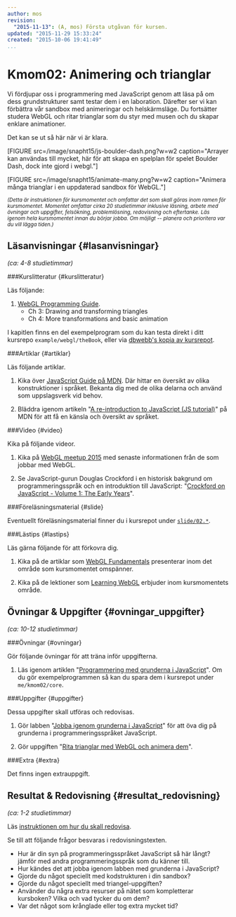 ```yaml
---
author: mos
revision:
  "2015-11-13": (A, mos) Första utgåvan för kursen.
updated: "2015-11-29 15:33:24"
created: "2015-10-06 19:41:49"
...
```

Kmom02: Animering och trianglar
==================================

Vi fördjupar oss i programmering med JavaScript genom att läsa på om dess grundstrukturer samt testar dem i en laboration. Därefter ser vi kan förbättra vår sandbox med animeringar och helskärmsläge. Du fortsätter studera WebGL och ritar trianglar som du styr med musen och du skapar enklare animationer.

<!--more-->



Det kan se ut så här när vi är klara.

[FIGURE src=/image/snapht15/js-boulder-dash.png?w=w2 caption="Arrayer kan användas till mycket, här för att skapa en spelplan för spelet Boulder Dash, dock inte gjord i webgl."]

[FIGURE src=/image/snapht15/animate-many.png?w=w2 caption="Animera många trianglar i en uppdaterad sandbox för WebGL."]



<small>*(Detta är instruktionen för kursmomentet och omfattar det som skall göras inom ramen för kursmomentet. Momentet omfattar cirka 20 studietimmar inklusive läsning, arbete med övningar och uppgifter, felsökning, problemlösning, redovisning och eftertanke. Läs igenom hela kursmomentet innan du börjar jobba. Om möjligt -- planera och prioritera var du vill lägga tiden.)*</small>



Läsanvisningar  {#lasanvisningar}
---------------------------------

*(ca: 4-8 studietimmar)*


###Kurslitteratur  {#kurslitteratur}

Läs följande:

1. [WebGL Programming Guide](kunskap/boken-webgl-programming-guide).
    * Ch 3: Drawing and transforming triangles
    * Ch 4: More transformations and basic animation

I kapitlen finns en del exempelprogram som du kan testa direkt i ditt kursrepo `example/webgl/theBook`, eller via [dbwebb's kopia av kursrepot](webgl/repo/example/webgl/theBook).



###Artiklar {#artiklar}

Läs följande artiklar.

1. Kika över [JavaScript Guide på MDN](https://developer.mozilla.org/en-US/docs/Web/JavaScript/Guide). Där hittar en översikt av olika konstruktioner i språket. Bekanta dig med de olika delarna och använd som uppslagsverk vid behov.

1. Bläddra igenom artikeln "[A re-introduction to JavaScript (JS tutorial)](https://developer.mozilla.org/en/JavaScript/A_re-introduction_to_JavaScript)" på MDN för att få en känsla och översikt av språket. 



###Video  {#video}

Kika på följande videor.

1. Kika på [WebGL meetup 2015](https://www.youtube.com/watch?v=zPNM3yOsP0I) med senaste informationen från de som jobbar med WebGL.

1. Se JavaScript-gurun Douglas Crockford i en historisk bakgrund om programmeringsspråk och en introduktion till JavaScript: "[Crockford on JavaScript - Volume 1: The Early Years](https://www.youtube.com/watch?v=JxAXlJEmNMg)".



###Föreläsningsmaterial {#slide}

Eventuellt föreläsningsmaterial finner du i kursrepot under [`slide/02.*`](webgl/repo/slide).



###Lästips {#lastips}

Läs gärna följande för att förkovra dig.

1. Kika på de artiklar som [WebGL Fundamentals](http://webglfundamentals.org/) presenterar inom det område som kursmomentet omspänner.

1. Kika på de lektioner som [Learning WebGL](http://learningwebgl.com/blog/?page_id=1217) erbjuder inom kursmomentets område.



Övningar & Uppgifter  {#ovningar_uppgifter}
-------------------------------------------

*(ca: 10-12 studietimmar)*



###Övningar {#ovningar}

Gör följande övningar för att träna inför uppgifterna.

1. Läs igenom artiklen "[Programmering med grunderna i JavaScript](kunskap/programmering-med-grunderna-i-javascript)". Om du gör exempelprogrammen så kan du spara dem i kursrepot under `me/kmom02/core`.

<!--
1. **EJ KLAR** Förbättra din testmiljö för WebGL genom att uppgrader din sandbox till sandbox version 2 med stöd för "[WebGL med animering i fullskärmsläge](kunskap1/webgl-med-animering-i-fullskarmslage)".
-->



###Uppgifter {#uppgifter}

Dessa uppgifter skall utföras och redovisas.

1. Gör labben "[Jobba igenom grunderna i JavaScript](uppgift/jobba-igenom-grunderna-i-javascript)" för att öva dig på grunderna i programmeringsspråket JavaScript.

1. Gör uppgiften "[Rita trianglar med WebGL och animera dem](uppgift/rita-trianglar-med-webgl-och-animera-dem)".



###Extra {#extra}

Det finns ingen extrauppgift.



Resultat & Redovisning  {#resultat_redovisning}
-----------------------------------------------

*(ca: 1-2 studietimmar)*

Läs [instruktionen om hur du skall redovisa](webgl/redovisa).

Se till att följande frågor besvaras i redovisningstexten.

* Hur är din syn på programmeringsspråket JavaScript så här långt? jämför med andra programmeringsspråk som du känner till.
* Hur kändes det att jobba igenom labben med grunderna i JavaScript?
* Gjorde du något speciellt med kodstrukturen i din sandbox?
* Gjorde du något speciellt med triangel-uppgiften?
* Använder du några extra resurser på nätet som kompletterar kursboken? Vilka och vad tycker du om dem?
* Var det något som krånglade eller tog extra mycket tid?




